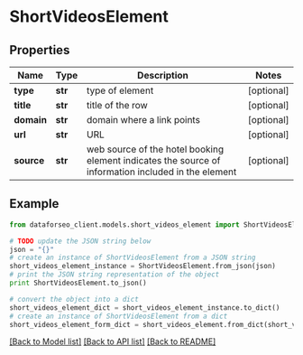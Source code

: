 # ShortVideosElement


## Properties

Name | Type | Description | Notes
------------ | ------------- | ------------- | -------------
**type** | **str** | type of element | [optional] 
**title** | **str** | title of the row | [optional] 
**domain** | **str** | domain where a link points | [optional] 
**url** | **str** | URL | [optional] 
**source** | **str** | web source of the hotel booking element indicates the source of information included in the element | [optional] 

## Example

```python
from dataforseo_client.models.short_videos_element import ShortVideosElement

# TODO update the JSON string below
json = "{}"
# create an instance of ShortVideosElement from a JSON string
short_videos_element_instance = ShortVideosElement.from_json(json)
# print the JSON string representation of the object
print ShortVideosElement.to_json()

# convert the object into a dict
short_videos_element_dict = short_videos_element_instance.to_dict()
# create an instance of ShortVideosElement from a dict
short_videos_element_form_dict = short_videos_element.from_dict(short_videos_element_dict)
```
[[Back to Model list]](../README.md#documentation-for-models) [[Back to API list]](../README.md#documentation-for-api-endpoints) [[Back to README]](../README.md)


